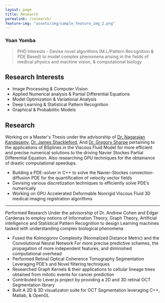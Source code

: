```yaml
---
layout: page
title: Research
permalink: /research/
feature-img: "assets/img/sample_feature_img_2.png"
---
```

### Yoan Yomba 

> PHD Interests - Devise novel algorithms (M.L/Pattern Recognition & PDE Based) to model complex phenomena arising in the fields of medical physics and machine vision, & computational biology

## Research Interests
- Image Processing & Computer Vision
- Applied Numerical analysis & Partial Differential Equations
- Model Optimization & Variational Analysis
- Deep Learning & Statistical Pattern Recognition 
- Graphical & Probabilitic Models

## Research
Working on a Master's Thesis under the advisorship of [Dr. Nagarajan Kandasamy](https://drexel.edu/engineering/about/faculty-staff/K/kandasamy-nagarajan/), [Dr. James Shackleford](https://drexel.edu/engineering/about/faculty-staff/S/shackleford-james/), And [Dr. Gregory Sharpe](https://gray.mgh.harvard.edu/people-directory/translational/75-gregory-c-sharp-phd) pertaining to the applications of BSplines in the Viscous Fluid Model for more efficient and precise numerical solutions to the driving Navier Stockes Partial Differential Equation. Also researching GPU techniques for the obtainance of drastic computational speedups.

- Building a PDE-solver in C++ to solve the Navier-Stockes convection-diffusion PDE for the quantification of velocity vector fields 
- Devising various discretization techniques to efficiently solve PDE’s numerically
- Working on GPU Accelerated Deformable Nonrigid Viscous Fluid 3D medical imaging registration algorithms

***
Performed Research Under the advisorship of Dr. Andrew Cohen and Edgar Cardenas to employ notions of Information Theory, Graph Theory, Artificial intelligence and Statistical Pattern Recognition to design Learning machines tasked with understanding complex biological phenomena
- Fused the Kolmogorov Complexity (Normalized Distance Metric) and the Convolutional Neural Network For more precise predictive schemes, the propagation of more independent features, and diminished computational overhead
- Performed Retinal Optical Coherence Tomography Segmentation Leveraging PDE’s and Novel filtering techniques
- Researched Graph Kernels & their applications to cellular lineage trees obtained from mitotic events for cancer prediction
- Contributed to Lever.js project by providing a 2D and 3D retinal OCT Segmentation library
- Built A 2D & 3D visualizaton suite for OCT Segmentation leveraging C++,
  Matlab, & OpenGL


